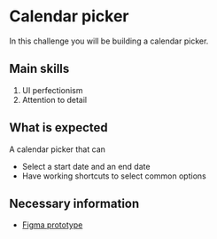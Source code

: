 # Calendar picker

In this challenge you will be building a calendar picker.

## Main skills

1. UI perfectionism
2. Attention to detail

## What is expected

A calendar picker that can

- Select a start date and an end date
- Have working shortcuts to select common options

## Necessary information

- [Figma prototype]()
